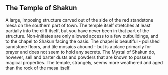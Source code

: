 ## The Temple of Shakun

A large, imposing structure carved out of the side of the red standstone mesa on the southern part of town. The temple itself stretches at least partially into the cliff itself, but you have never been in that part of the structure. Non-initiates are only allowed access to a few outbuildings, and to the chapel to Shakun facing the oasis. The chapel is beautiful - polished sandstone floors, and tile mosaics abound - but is a place primarily for prayer and does not seem to hold any secrets. The Mystai of Shakun do, however, sell and barter dusts and powders that are known to possess magical properties. The temple, strangely, seems more weathered and aged than the rock of the mesa itself.
